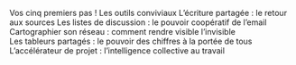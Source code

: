Vos cinq premiers pas !
	Les outils conviviaux
	L’écriture partagée : le retour aux sources
	Les listes de discussion : le pouvoir coopératif de l’email
	Cartographier son réseau : comment rendre visible l’invisible	
	Les tableurs partagés : le pouvoir des chiffres à la portée de tous		
	L’accélérateur de projet : l’intelligence collective au travail	
